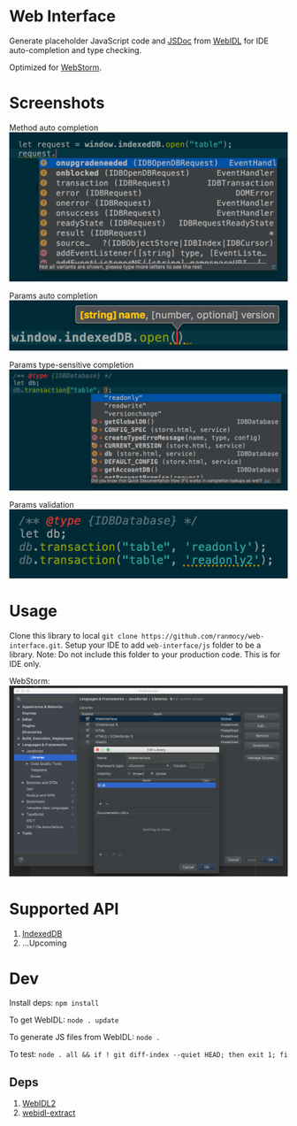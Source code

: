 # Web Interface
Generate placeholder JavaScript code and [JSDoc](http://usejsdoc.org/) from [WebIDL](https://www.w3.org/TR/WebIDL-1/) for IDE auto-completion and type checking.

Optimized for [WebStorm](https://www.jetbrains.com/webstorm/).

# Screenshots

Method auto completion
![Method auto completion](screenshots/method_auto_complete.png)

Params auto completion
![Params auto completion](screenshots/params_auto_complete.png)

Params type-sensitive completion
![Params type sensitive completion](screenshots/params_auto_complete_type_sensitive.png)

Params validation
![Params type check](screenshots/params_type_check.png)

# Usage

Clone this library to local `git clone https://github.com/ranmocy/web-interface.git`.
Setup your IDE to add `web-interface/js` folder to be a library.
Note: Do not include this folder to your production code. This is for IDE only.

WebStorm:
![WebStorm settings](screenshots/webstorm_settings.png)

# Supported API

1. [IndexedDB](https://www.w3.org/TR/IndexedDB/)
2. ...Upcoming

# Dev

Install deps: `npm install`

To get WebIDL: `node . update`

To generate JS files from WebIDL: `node .`

To test: `node . all && if ! git diff-index --quiet HEAD; then exit 1; fi`

## Deps

1. [WebIDL2](https://github.com/w3c/webidl2.js)
2. [webidl-extract](https://github.com/AndreasMadsen/webidl-extract)
